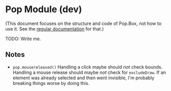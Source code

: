 # Pop Module (dev)

(This document focuses on the structure and code of Pop.Box, not how to use it.
 See the [regular documentation][1] for that.)

TODO: Write me.

## Notes

- `pop.mousereleased()` Handling a click maybe should *not* check bounds.
  Handling a mouse release should maybe *not* check for `excludeDraw`. If an
  element was already selected and then went invisible, I'm probably breaking
  things worse by doing this.

[1]: ../Pop.md

